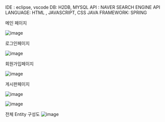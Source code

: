 IDE : eclipse, vscode
DB: H2DB, MYSQL
API : NAVER SEARCH ENGINE API
LANGUAGE: HTML , JAVASCRIPT, CSS JAVA
FRAMEWORK: SPRING 

메인 페이지 

![image](https://user-images.githubusercontent.com/37106871/153354323-77daa158-e3f2-4f67-8798-bc0fc9c95765.png)

로그인페이지

![image](https://user-images.githubusercontent.com/37106871/153354402-48896783-ab0b-4da1-868d-18c59cc0bc0c.png)


회원가입페이지

![image](https://user-images.githubusercontent.com/37106871/153354492-8ad4788d-ea73-4e0d-8fab-fff4a30e7577.png)


게시판페이지

![image](https://user-images.githubusercontent.com/37106871/153354551-9c6fdc5f-f928-4111-b9cd-69dbb419888e.png)


![image](https://user-images.githubusercontent.com/37106871/153354614-0b072f4a-3749-43a1-9721-805e8a0a6671.png)



전체 Entity 구성도 
![image](https://user-images.githubusercontent.com/37106871/153355654-0492a512-2576-46c7-8a8a-f26bf4c1a132.png)


